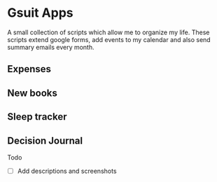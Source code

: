 # Gsuit Apps

A small collection of scripts which allow me to organize my life. These scripts extend google forms, add events to my calendar and also send summary emails every month.

## Expenses
## New books
## Sleep tracker
## Decision Journal


Todo
- [ ] Add descriptions and screenshots